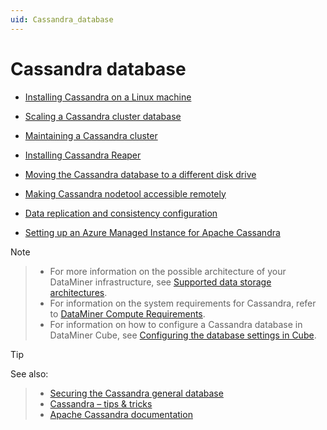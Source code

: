```yaml
---
uid: Cassandra_database
---
```


# Cassandra database

- [Installing Cassandra on a Linux machine](xref:Installing_Cassandra)

- [Scaling a Cassandra cluster database](xref:Scale_Cassandra_Database)

- [Maintaining a Cassandra cluster](xref:Maintain_Cassandra_Cluster)

- [Installing Cassandra Reaper](xref:Installing_Cassandra_Reaper)

- [Moving the Cassandra database to a different disk drive](xref:Moving_the_Cassandra_database_to_a_different_disk_drive)

- [Making Cassandra nodetool accessible remotely](xref:Making_Cassandra_nodetool_accessible_remotely)

- [Data replication and consistency configuration](xref:replication_and_consistency_configuration)

- [Setting up an Azure Managed Instance for Apache Cassandra](xref:Azure_Managed_Instance_for_Apache_Cassandra)

> [!NOTE]

> - For more information on the possible architecture of your DataMiner infrastructure, see [Supported data storage architectures](xref:Supported_system_data_storage_architectures).
> - For information on the system requirements for Cassandra, refer to [DataMiner Compute Requirements](https://community.dataminer.services/dataminer-compute-requirements/).
> - For information on how to configure a Cassandra database in DataMiner Cube, see [Configuring the database settings in Cube](xref:Configuring_the_database_settings_in_Cube).

> [!TIP]
> See also:

> - [Securing the Cassandra general database](xref:Security_Cassandra_general)
> - [Cassandra – tips & tricks](https://community.dataminer.services/video/cassandra-tips-tricks/)
> - [Apache Cassandra documentation](https://cassandra.apache.org/doc/latest/)
